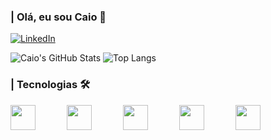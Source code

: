 ### | Olá, eu sou Caio 👋
 
 [![LinkedIn](https://img.shields.io/badge/LinkedIn-0077B5?style=for-the-badge&logo=linkedin&logoColor=white
 )](https://www.linkedin.com/in/caioccesar/)

 
 ![Caio's GitHub Stats](https://github-readme-stats.vercel.app/api?username=caiooozs&show_icons=true&theme=dracula)
 ![Top Langs](https://github-readme-stats.vercel.app/api/top-langs/?username=caiooozs&layout=compact)

 ### | Tecnologias 🛠️
 <div style="display: flex; gap: 50px; align="center;">
   <img src="https://cdn.jsdelivr.net/gh/devicons/devicon@latest/icons/javascript/javascript-original.svg" width="40px" />
   <img src="https://cdn.jsdelivr.net/gh/devicons/devicon@latest/icons/typescript/typescript-original.svg" width="40px" />
   <img src="https://cdn.jsdelivr.net/gh/devicons/devicon@latest/icons/react/react-original.svg" width="40px" />
   <img src="https://cdn.jsdelivr.net/gh/devicons/devicon@latest/icons/nextjs/nextjs-original.svg" width="40px" />
   <img src="https://cdn.jsdelivr.net/gh/devicons/devicon@latest/icons/tailwindcss/tailwindcss-original.svg" width="40px" />
 </div>

